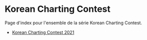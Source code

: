 # Korean Charting Contest

Page d'index pour l'ensemble de la série Korean Charting Contest.

- [Korean Charting Contest 2021](1)
